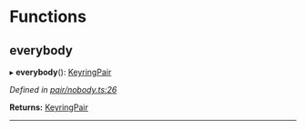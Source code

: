 

# Functions

<a id="everybody"></a>

##  everybody

▸ **everybody**(): [KeyringPair](../interfaces/_types_.keyringpair.md)

*Defined in [pair/nobody.ts:26](https://github.com/polkadot-js/common/blob/e8454de/packages/keyring/src/pair/nobody.ts#L26)*

**Returns:** [KeyringPair](../interfaces/_types_.keyringpair.md)

___

